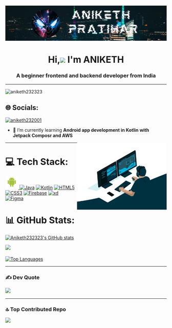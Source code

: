 ![logo](https://github.com/ANIKETH232323/ANIKETH232323/blob/main/Black%20Futuristic%20Desktop%20Wallpaper5.png)

<h1 align="center"> Hi,<img src="https://user-images.githubusercontent.com/18350557/176309783-0785949b-9127-417c-8b55-ab5a4333674e.gif"/> I'm ANIKETH</h1>

<h3 align="center">A beginner frontend and backend developer from India</h3>
<hr>
<p align="left"> <img src="https://komarev.com/ghpvc/?username=aniketh232323&label=Profile%20views&color=ef4444&style=flat" alt="aniketh232323" /> </p>

<h2> 🌐 Socials:</h2>
<p align="left"> <a href="https://twitter.com/aniketh232001" target="blank"><img src="https://img.shields.io/twitter/follow/aniketh232001?logo=twitter&style=for-the-badge" alt="aniketh232001" /></a> </p>

- 🌱 I’m currently learning **Android app development in Kotlin with Jetpack Composr and AWS**

<img align="right" alt="Coding" width="280" src="giphy.webp">
<hr>



# 💻 Tech Stack:
 <p align="left">
<a href="https://developer.android.com" target="_blank" rel="noreferrer"> <img                                                                   src="https://raw.githubusercontent.com/devicons/devicon/master/icons/android/android-original-wordmark.svg" alt="android" width="40" height="40"/> </a>
<a href="https://www.oracle.com/java/" target="_blank" rel="noreferrer"><img src="https://raw.githubusercontent.com/danielcranney/readme-generator/main/public/icons/skills/java-colored.svg" width="36" height="36" alt="Java" /></a>
<a href="https://kotlinlang.org/" target="_blank" rel="noreferrer"><img src="https://raw.githubusercontent.com/danielcranney/readme-generator/main/public/icons/skills/kotlin-colored.svg" width="36" height="36" alt="Kotlin" /></a>
<a href="https://developer.mozilla.org/en-US/docs/Glossary/HTML5" target="_blank" rel="noreferrer"><img src="https://raw.githubusercontent.com/danielcranney/readme-generator/main/public/icons/skills/html5-colored.svg" width="36" height="36" alt="HTML5" /></a>
<a href="https://www.w3.org/TR/CSS/#css" target="_blank" rel="noreferrer"><img src="https://raw.githubusercontent.com/danielcranney/readme-generator/main/public/icons/skills/css3-colored.svg" width="36" height="36" alt="CSS3" /></a>
<a href="https://firebase.google.com/" target="_blank" rel="noreferrer"><img src="https://raw.githubusercontent.com/danielcranney/readme-generator/main/public/icons/skills/firebase-colored.svg" width="36" height="36" alt="Firebase" /></a>
 <a href="https://www.adobe.com/products/xd.html" target="_blank" rel="noreferrer"> <img src="https://cdn.worldvectorlogo.com/logos/adobe-xd.svg" alt="xd" width="40" height="40"/> </a>
<a href="https://www.figma.com/" target="_blank" rel="noreferrer"><img src="https://raw.githubusercontent.com/danielcranney/readme-generator/main/public/icons/skills/figma-colored.svg" width="36" height="36" alt="Figma" /></a>
</p>


# 📊 GitHub Stats:
<!-- <p>&nbsp;<img align="center" src="https://github-readme-stats.vercel.app/api?username=aniketh232323&show_icons=true&locale=en" alt="aniketh232323" /></p>
<br/>
<hr>
<p><img align="center" src="https://github-readme-streak-stats.herokuapp.com/?user=aniketh232323&" alt="aniketh232323" /></p><br/>
<hr>
<p><img align="left" src="https://github-readme-stats.vercel.app/api/top-langs?username=aniketh232323&show_icons=true&locale=en&layout=compact" alt="aniketh232323" /></p> -->
<!-- ![](https://github-readme-stats.vercel.app/api?username=aniketh232323&theme=dark&hide_border=false&include_all_commits=true&count_private=true)<br/><hr>
![](https://github-readme-streak-stats.herokuapp.com/?user=ANIKETH232323&theme=dark&hide_border=false)<br/><hr>
![](https://github-readme-stats.vercel.app/api/top-langs/?username=ANIKETH232323&theme=dark&hide_border=false&include_all_commits=true&count_private=true&layout=compact) -->
<a  href="http://www.github.com/Aniketh232323"  ><img  src="https://github-readme-stats-sigma-five.vercel.app/api?username=Aniketh232323&show_icons=true&hide=&count_private=true&title_color=ef4444&text_color=ef4444&icon_color=ef4444&bg_color=000000&hide_border=true&show_icons=true" alt="Aniketh232323's GitHub stats" /></a>

<a href="http://www.github.com/Aniketh232323"><img  src="https://github-readme-streak-stats.herokuapp.com/?user=Aniketh232323&stroke=ef4444&background=000000&ring=ef4444&fire=ef4444&currStreakNum=ef4444&currStreakLabel=ef4444&sideNums=ef4444&sideLabels=ef4444&dates=ef4444&hide_border=true" /></a><br/><br/>
<a href="https://github.com/Aniketh232323" ><img   src="https://github-readme-stats-sigma-five.vercel.app/api/top-langs/?username=Aniketh232323&langs_count=10&title_color=ef4444&text_color=ef4444&icon_color=ef4444&bg_color=000000&hide_border=true&locale=en&custom_title=Top%20%Languages" alt="Top Languages" /></a>

<hr>

### ✍️ Dev Quote
![](https://quotes-github-readme.vercel.app/api?type=horizontal&theme=dark)
<br/>
<hr>

### 🔝 Top Contributed Repo
![](https://github-contributor-stats.vercel.app/api?username=ANIKETH232323&limit=5&theme=dark&combine_all_yearly_contributions=true)

<!-- ---
[![](https://visitcount.itsvg.in/api?id=ANIKETH232323&icon=0&color=4)](https://visitcount.itsvg.in) -->
